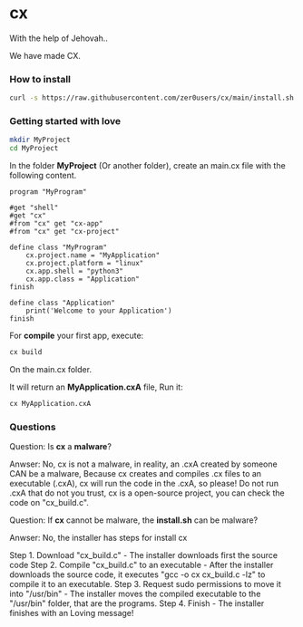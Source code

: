 # cx
With the help of Jehovah..

We have made CX.

### How to install

```bash
curl -s https://raw.githubusercontent.com/zer0users/cx/main/install.sh | bash
```

### Getting started with love

```bash
mkdir MyProject
cd MyProject
```

In the folder **MyProject** (Or another folder), create an main.cx file with the following content.

```cx
program "MyProgram"

#get "shell"
#get "cx"
#from "cx" get "cx-app"
#from "cx" get "cx-project"

define class "MyProgram"
    cx.project.name = "MyApplication"
    cx.project.platform = "linux"
    cx.app.shell = "python3"
    cx.app.class = "Application"
finish

define class "Application"
    print('Welcome to your Application')
finish
```

For **compile** your first app, execute:

```bash
cx build
```

On the main.cx folder.

It will return an **MyApplication.cxA** file, Run it:


```bash
cx MyApplication.cxA
```

### Questions

Question: Is **cx** a **malware**?

Anwser: No, cx is not a malware, in reality, an .cxA created by someone CAN be a malware, Because cx creates and compiles .cx files to an executable (.cxA), cx will run the code in the .cxA, so please! Do not run .cxA that do not you trust, cx is a open-source project, you can check the code on "cx_build.c".

Question: If **cx** cannot be malware, the **install.sh** can be malware?

Anwser: No, the installer has steps for install cx

Step 1. Download "cx_build.c" - The installer downloads first the source code
Step 2. Compile "cx_build.c" to an executable - After the installer downloads the source code, it executes "gcc -o cx cx_build.c -lz" to compile it to an executable.
Step 3. Request sudo permissions to move it into "/usr/bin" - The installer moves the compiled executable to the "/usr/bin" folder, that are the programs.
Step 4. Finish - The installer finishes with an Loving message!
